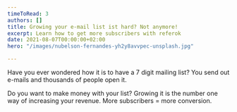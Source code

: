 ```yaml
---
timeToRead: 3
authors: []
title: Growing your e-mail list ist hard? Not anymore!
excerpt: Learn how to get more subscribers with referok
date: 2021-08-07T00:00:00+02:00
hero: "/images/nubelson-fernandes-yh2y8avvpec-unsplash.jpg"

---
```

Have you ever wondered how it is to have a 7 digit mailing list? You send out e-mails and thousands of people open it.

Do you want to make money with your list? Growing it is the number one way of increasing your revenue. More subscribers = more conversion.